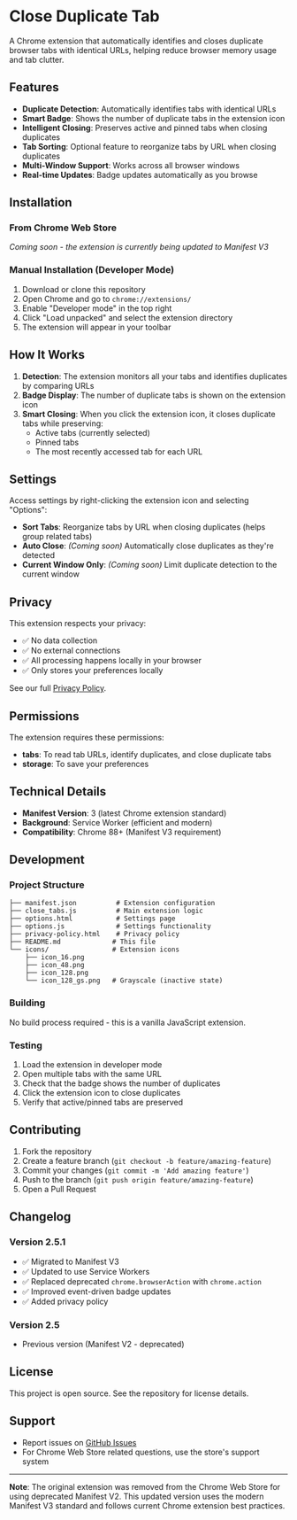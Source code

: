 # Close Duplicate Tab

A Chrome extension that automatically identifies and closes duplicate browser tabs with identical URLs, helping reduce browser memory usage and tab clutter.

## Features

- **Duplicate Detection**: Automatically identifies tabs with identical URLs
- **Smart Badge**: Shows the number of duplicate tabs in the extension icon
- **Intelligent Closing**: Preserves active and pinned tabs when closing duplicates
- **Tab Sorting**: Optional feature to reorganize tabs by URL when closing duplicates
- **Multi-Window Support**: Works across all browser windows
- **Real-time Updates**: Badge updates automatically as you browse

## Installation

### From Chrome Web Store
*Coming soon - the extension is currently being updated to Manifest V3*

### Manual Installation (Developer Mode)
1. Download or clone this repository
2. Open Chrome and go to `chrome://extensions/`
3. Enable "Developer mode" in the top right
4. Click "Load unpacked" and select the extension directory
5. The extension will appear in your toolbar

## How It Works

1. **Detection**: The extension monitors all your tabs and identifies duplicates by comparing URLs
2. **Badge Display**: The number of duplicate tabs is shown on the extension icon
3. **Smart Closing**: When you click the extension icon, it closes duplicate tabs while preserving:
   - Active tabs (currently selected)
   - Pinned tabs
   - The most recently accessed tab for each URL

## Settings

Access settings by right-clicking the extension icon and selecting "Options":

- **Sort Tabs**: Reorganize tabs by URL when closing duplicates (helps group related tabs)
- **Auto Close**: *(Coming soon)* Automatically close duplicates as they're detected
- **Current Window Only**: *(Coming soon)* Limit duplicate detection to the current window

## Privacy

This extension respects your privacy:
- ✅ No data collection
- ✅ No external connections
- ✅ All processing happens locally in your browser
- ✅ Only stores your preferences locally

See our full [Privacy Policy](https://skippdot.github.io/Close-Duplicate-Tab/privacy-policy.html).

## Permissions

The extension requires these permissions:
- **tabs**: To read tab URLs, identify duplicates, and close duplicate tabs
- **storage**: To save your preferences

## Technical Details

- **Manifest Version**: 3 (latest Chrome extension standard)
- **Background**: Service Worker (efficient and modern)
- **Compatibility**: Chrome 88+ (Manifest V3 requirement)

## Development

### Project Structure
```
├── manifest.json          # Extension configuration
├── close_tabs.js          # Main extension logic
├── options.html           # Settings page
├── options.js             # Settings functionality
├── privacy-policy.html    # Privacy policy
├── README.md             # This file
└── icons/                # Extension icons
    ├── icon_16.png
    ├── icon_48.png
    ├── icon_128.png
    └── icon_128_gs.png   # Grayscale (inactive state)
```

### Building
No build process required - this is a vanilla JavaScript extension.

### Testing
1. Load the extension in developer mode
2. Open multiple tabs with the same URL
3. Check that the badge shows the number of duplicates
4. Click the extension icon to close duplicates
5. Verify that active/pinned tabs are preserved

## Contributing

1. Fork the repository
2. Create a feature branch (`git checkout -b feature/amazing-feature`)
3. Commit your changes (`git commit -m 'Add amazing feature'`)
4. Push to the branch (`git push origin feature/amazing-feature`)
5. Open a Pull Request

## Changelog

### Version 2.5.1
- ✅ Migrated to Manifest V3
- ✅ Updated to use Service Workers
- ✅ Replaced deprecated `chrome.browserAction` with `chrome.action`
- ✅ Improved event-driven badge updates
- ✅ Added privacy policy

### Version 2.5
- Previous version (Manifest V2 - deprecated)

## License

This project is open source. See the repository for license details.

## Support

- Report issues on [GitHub Issues](https://github.com/skippdot/Close-Duplicate-Tab/issues)
- For Chrome Web Store related questions, use the store's support system

---

**Note**: The original extension was removed from the Chrome Web Store for using deprecated Manifest V2. This updated version uses the modern Manifest V3 standard and follows current Chrome extension best practices.